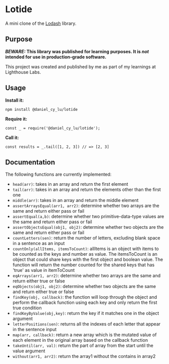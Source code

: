 # Lotide

A mini clone of the [Lodash](https://lodash.com) library.

## Purpose

**_BEWARE:_ This library was published for learning purposes. It is _not_ intended for use in production-grade software.**

This project was created and published by me as part of my learnings at Lighthouse Labs. 

## Usage

**Install it:**

`npm install @daniel_cy_lu/lotide`

**Require it:**

`const _ = require('@daniel_cy_lu/lotide');`

**Call it:**

`const results = _.tail([1, 2, 3]) // => [2, 3]`

## Documentation

The following functions are currently implemented:

* `head(arr)`: takes in an array and return the first element
* `tail(arr)`: takes in an array and return the elements other than the first one
* `middle(arr)`: takes in an array and return the middle element
* `assertArraysEqual(arr1, arr2)`: determine whether two arrays are the same and return either pass or fail
* `assertEqual(a,b)`: determine whether two primitive-data-type values are the same and return either pass or fail
* `assertObjectsEqual(obj1, obj2)`: determine whether two objects are the same and return either pass or fail
* `countLetters(sen)`: return the number of letters, excluding blank space in a sentence as an input
* `countOnly(allItems, itemsToCount)`: allItems is an object with items to be counted as the keys and number as value. The itemsToCount is an object that could share keys with the first object and boolean value. The function will return the number counted for the shared keys that has 'true' as value in itemToCount
* `eqArrays(arr1, arr2)`: determine whether two arrays are the same and return either true or false
* `eqObjects(obj1, obj2)`: determine whether two objects are the same and return either true or false
* `findKey(obj, callback)`: the function will loop through the object and perform the callback function using each key and only return the first true condition 
* `findKeyByValue(obj,key)`: return the key if it matches one in the object argument
* `letterPositions(sen)`: returns all the indexes of each letter that appear in the sentence input
* `map(arr, callback)`: return a new array which is the mutated value of each element in the original array based on the callback function
* `takeUntil(arr, val)`: return the part of array from the start until the value argument
* `without(arr1, arr2)`: return the array1 without the contains in array2